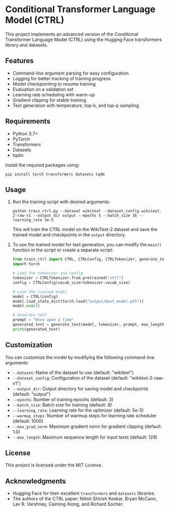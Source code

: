 # Conditional Transformer Language Model (CTRL)

This project implements an advanced version of the Conditional Transformer Language Model (CTRL) using the Hugging Face transformers library and datasets.

## Features

- Command-line argument parsing for easy configuration
- Logging for better tracking of training progress
- Model checkpointing to resume training
- Evaluation on a validation set
- Learning rate scheduling with warm-up
- Gradient clipping for stable training
- Text generation with temperature, top-k, and top-p sampling

## Requirements

- Python 3.7+
- PyTorch
- Transformers
- Datasets
- tqdm

Install the required packages using:

```
pip install torch transformers datasets tqdm
```
## Usage


1. Run the training script with desired arguments:
   ```
   python train_ctrl.py --dataset wikitext --dataset_config wikitext-2-raw-v1 --output_dir output --epochs 5 --batch_size 16 --learning_rate 3e-5
   ```

   This will train the CTRL model on the WikiText-2 dataset and save the trained model and checkpoints in the `output` directory.

2. To use the trained model for text generation, you can modify the `main()` function in the script or create a separate script:

   ```python
   from train_ctrl import CTRL, CTRLConfig, CTRLTokenizer, generate_text
   import torch

   # Load the tokenizer and config
   tokenizer = CTRLTokenizer.from_pretrained("ctrl")
   config = CTRLConfig(vocab_size=tokenizer.vocab_size)

   # Load the trained model
   model = CTRL(config)
   model.load_state_dict(torch.load("output/best_model.pth"))
   model.eval()

   # Generate text
   prompt = "Once upon a time"
   generated_text = generate_text(model, tokenizer, prompt, max_length=100, temperature=0.7, top_k=50, top_p=0.95, device="cuda")
   print(generated_text)
   ```

## Customization

You can customize the model by modifying the following command-line arguments:

- `--dataset`: Name of the dataset to use (default: "wikitext")
- `--dataset_config`: Configuration of the dataset (default: "wikitext-2-raw-v1")
- `--output_dir`: Output directory for saving model and checkpoints (default: "output")
- `--epochs`: Number of training epochs (default: 3)
- `--batch_size`: Batch size for training (default: 8)
- `--learning_rate`: Learning rate for the optimizer (default: 5e-5)
- `--warmup_steps`: Number of warmup steps for learning rate scheduler (default: 1000)
- `--max_grad_norm`: Maximum gradient norm for gradient clipping (default: 1.0)
- `--max_length`: Maximum sequence length for input texts (default: 128)

## License

This project is licensed under the MIT License.

## Acknowledgments

- Hugging Face for their excellent `transformers` and `datasets` libraries.
- The authors of the CTRL paper: Nitish Shirish Keskar, Bryan McCann, Lav R. Varshney, Caiming Xiong, and Richard Socher.